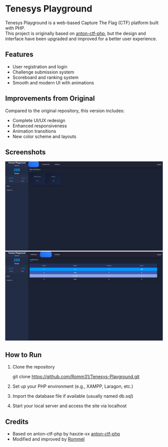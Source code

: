 # Tenesys Playground

Tenesys Playground is a web-based Capture The Flag (CTF) platform built with PHP.  
This project is originally based on [anton-ctf-php](https://github.com/haxzie-xx/anton-ctf-php), but the design and interface have been upgraded and improved for a better user experience.

## Features

- User registration and login
- Challenge submission system
- Scoreboard and ranking system
- Smooth and modern UI with animations

## Improvements from Original

Compared to the original repository, this version includes:

- Complete UI/UX redesign
- Enhanced responsiveness
- Animation transitions
- New color scheme and layouts

## Screenshots
<img src="images/Screenshot1.png" alt="Get Started" width="600"/>
<img src="images/Screenshot2.png" alt="Get Started" width="600"/>

## How to Run

1. Clone the repository

   git clone https://github.com/Romm31/Tenesys-Playground.git

2. Set up your PHP environment (e.g., XAMPP, Laragon, etc.)

3. Import the database file if available (usually named db.sql)

4. Start your local server and access the site via localhost

## Credits

- Based on anton-ctf-php by haxzie-xx [anton-ctf-php](https://github.com/haxzie-xx/anton-ctf-php)
- Modified and improved by [Rommel](https://github.com/Romm31)
